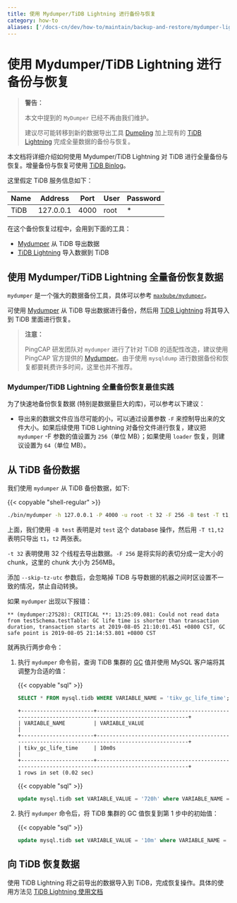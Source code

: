 ```yaml
---
title: 使用 Mydumper/TiDB Lightning 进行备份与恢复
category: how-to
aliases: ['/docs-cn/dev/how-to/maintain/backup-and-restore/mydumper-lightning/','/docs-cn/dev/how-to/maintain/backup-and-restore/']
---
```


# 使用 Mydumper/TiDB Lightning 进行备份与恢复

> **警告：**
> 
> 本文中提到的 `MyDumper` 已经不再由我们维护。
> 
> 建议尽可能转移到新的数据导出工具 [Dumpling](/export-using-dumpling.md) 加上现有的 [TiDB Lightning](/tidb-lightning/tidb-lightning-overview.md) 完成全量数据的备份与恢复。

本文档将详细介绍如何使用 Mydumper/TiDB Lightning 对 TiDB 进行全量备份与恢复。增量备份与恢复可使用 [TiDB Binlog](/tidb-binlog/tidb-binlog-overview.md)。

这里假定 TiDB 服务信息如下：

|Name|Address|Port|User|Password|
|----|-------|----|----|--------|
|TiDB|127.0.0.1|4000|root|*|

在这个备份恢复过程中，会用到下面的工具：

- [Mydumper](/mydumper-overview.md) 从 TiDB 导出数据
- [TiDB Lightning](/tidb-lightning/tidb-lightning-overview.md) 导入数据到 TiDB

## 使用 Mydumper/TiDB Lightning 全量备份恢复数据

`mydumper` 是一个强大的数据备份工具，具体可以参考 [`maxbube/mydumper`](https://github.com/maxbube/mydumper)。

可使用 [Mydumper](/mydumper-overview.md) 从 TiDB 导出数据进行备份，然后用 [TiDB Lightning](/tidb-lightning/tidb-lightning-overview.md) 将其导入到 TiDB 里面进行恢复。

> **注意：**
>
> PingCAP 研发团队对 `mydumper` 进行了针对 TiDB 的适配性改造，建议使用 PingCAP 官方提供的 [Mydumper](/mydumper-overview.md)。由于使用 `mysqldump` 进行数据备份和恢复都要耗费许多时间，这里也并不推荐。

### Mydumper/TiDB Lightning 全量备份恢复最佳实践

为了快速地备份恢复数据 (特别是数据量巨大的库)，可以参考以下建议：

* 导出来的数据文件应当尽可能的小，可以通过设置参数 `-F` 来控制导出来的文件大小。如果后续使用  TiDB Lightning 对备份文件进行恢复，建议把 `mydumper` -F 参数的值设置为 `256`（单位 MB）；如果使用 `loader` 恢复，则建议设置为 `64`（单位 MB）。

## 从 TiDB 备份数据

我们使用 `mydumper` 从 TiDB 备份数据，如下:

{{< copyable "shell-regular" >}}

```bash
./bin/mydumper -h 127.0.0.1 -P 4000 -u root -t 32 -F 256 -B test -T t1,t2 --skip-tz-utc -o ./var/test
```

上面，我们使用 `-B test` 表明是对 `test` 这个 database 操作，然后用 `-T t1,t2` 表明只导出 `t1`，`t2` 两张表。

`-t 32` 表明使用 32 个线程去导出数据。`-F 256` 是将实际的表切分成一定大小的 chunk，这里的 chunk 大小为 256MB。

添加 `--skip-tz-utc` 参数后，会忽略掉 TiDB 与导数据的机器之间时区设置不一致的情况，禁止自动转换。

如果 `mydumper` 出现以下报错：

```
** (mydumper:27528): CRITICAL **: 13:25:09.081: Could not read data from testSchema.testTable: GC life time is shorter than transaction duration, transaction starts at 2019-08-05 21:10:01.451 +0800 CST, GC safe point is 2019-08-05 21:14:53.801 +0800 CST
```

就再执行两步命令：

1. 执行 `mydumper` 命令前，查询 TiDB 集群的 [GC](/garbage-collection-overview.md) 值并使用 MySQL 客户端将其调整为合适的值：

    {{< copyable "sql" >}}

    ```sql
    SELECT * FROM mysql.tidb WHERE VARIABLE_NAME = 'tikv_gc_life_time';
    ```

    ```
    +-----------------------+------------------------------------------------------------------------------------------------+
    | VARIABLE_NAME         | VARIABLE_VALUE                                                                                 |
    +-----------------------+------------------------------------------------------------------------------------------------+
    | tikv_gc_life_time     | 10m0s                                                                                          |
    +-----------------------+------------------------------------------------------------------------------------------------+
    1 rows in set (0.02 sec)
    ```

    {{< copyable "sql" >}}

    ```sql
    update mysql.tidb set VARIABLE_VALUE = '720h' where VARIABLE_NAME = 'tikv_gc_life_time';
    ```

2. 执行 `mydumper` 命令后，将 TiDB 集群的 GC 值恢复到第 1 步中的初始值：

    {{< copyable "sql" >}}

    ```sql
    update mysql.tidb set VARIABLE_VALUE = '10m' where VARIABLE_NAME = 'tikv_gc_life_time';
    ```

## 向 TiDB 恢复数据

使用 TiDB Lightning 将之前导出的数据导入到 TiDB，完成恢复操作。具体的使用方法见 [TiDB Lightning 使用文档](/tidb-lightning/tidb-lightning-tidb-backend.md)
